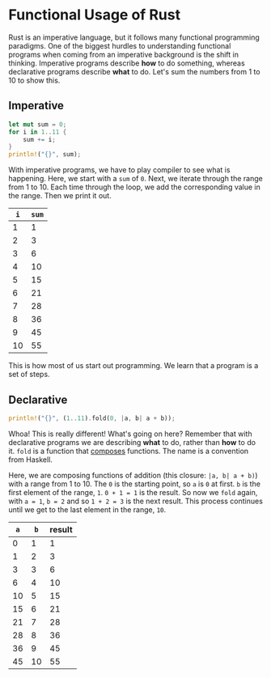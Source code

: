 # Functional Usage of Rust

Rust is an imperative language, but it follows many functional programming paradigms. One of the biggest hurdles to understanding functional programs when coming from an imperative background is the shift in thinking. Imperative programs describe __how__ to do something, whereas declarative programs describe __what__ to do. Let's sum the numbers from 1 to 10 to show this.

## Imperative

```rust
let mut sum = 0;
for i in 1..11 {
	sum += i;
}
println!("{}", sum);
```

With imperative programs, we have to play compiler to see what is happening. Here, we start with a `sum` of `0`. Next, we iterate through the range from 1 to 10. Each time through the loop, we add the corresponding value in the range. Then we print it out.

| `i` | `sum` |
| --- | ----- |
| 1   | 1     |
| 2   | 3     |
| 3   | 6     |
| 4   | 10    |
| 5   | 15    |
| 6   | 21    |
| 7   | 28    |
| 8   | 36    |
| 9   | 45    |
| 10  | 55    |

This is how most of us start out programming. We learn that a program is a set of steps.

## Declarative

```rust
println!("{}", (1..11).fold(0, |a, b| a + b));
```

Whoa! This is really different! What's going on here? Remember that with declarative programs we are describing __what__ to do, rather than __how__ to do it. `fold` is a function that [composes](https://en.wikipedia.org/wiki/Function_composition) functions. The name is a convention from Haskell.

Here, we are composing functions of addition (this closure: `|a, b| a + b)`) with a range from 1 to 10. The `0` is the starting point, so `a` is `0` at first. `b` is the first element of the range, `1`. `0 + 1 = 1` is the result. So now we `fold` again, with `a = 1`, `b = 2` and so `1 + 2 = 3` is the next result. This process continues until we get to the last element in the range, `10`.

| `a` | `b` | result |
| --- | --- | ------ |
| 0   | 1   | 1      |
| 1   | 2   | 3      |
| 3   | 3   | 6      |
| 6   | 4   | 10     |
| 10  | 5   | 15     |
| 15  | 6   | 21     |
| 21  | 7   | 28     |
| 28  | 8   | 36     |
| 36  | 9   | 45     |
| 45  | 10  | 55     |
